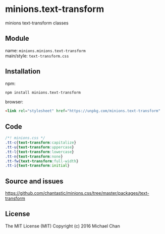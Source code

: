 # minions.text-transform
minions text-transform classes

## Module
name: `minions.minions.text-transform`  
main/style: `text-transform.css`  

## Installation
npm:
```bash
npm install minions.text-transform
```

browser:
```html
<link rel="stylesheet" href="https://unpkg.com/minions.text-transform" />
```

## Code
```css
/*! minions.css */
.tt-c{text-transform:capitalize}
.tt-u{text-transform:uppercase}
.tt-l{text-transform:lowercase}
.tt-n{text-transform:none}
.tt-fw{text-transform:full-width}
.tt-i{text-transform:initial}

```

## Source and issues

https://github.com/chantastic/minions.css/tree/master/packages/text-transform

## License

The MIT License (MIT)
Copyright (c) 2016 Michael Chan